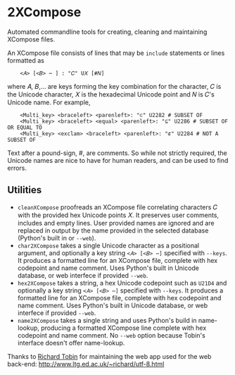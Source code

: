 # 2XCompose
Automated commandline tools for creating, cleaning and maintaining XCompose files.

An XCompose file consists of lines that may be `include` statements or lines formatted as
```
    <𝐴> [<𝐵> ⋯ ] : "𝐶" U𝑋 [#𝑁]
```
where 𝐴, 𝐵,… are keys forming the key combination for the character, 𝐶 is the Unicode character, 𝑋 is the hexadecimal Unicode point and 𝑁 is 𝐶's Unicode name.
For example,
```
    <Multi_key> <braceleft> <parenleft>: "⊂" U2282 # SUBSET OF
    <Multi_key> <braceleft> <equal> <parenleft>: "⊆" U2286 # SUBSET OF OR EQUAL TO
    <Multi_key> <exclam> <braceleft> <parenleft>: "⊄" U2284 # NOT A SUBSET OF
```
Text after a pound-sign, #, are comments. So while not strictly required, the Unicode names are nice to have for human readers, and can be used to find errors.

## Utilities

* `cleanXCompose` proofreads an XCompose file correlating characters 𝐶 with the provided hex Unicode points 𝑋. It preserves user comments, includes and empty lines. User provided names are ignored and are replaced in output by the name provided in the selected database (Python's built in or `--web`).
* `char2XCompose` takes a single Unicode character as a positional argument, and optionally a key string `<𝐴> [<𝐵> ⋯]` specified with `--keys`. It produces a formatted line for an XCompose file, complete with hex codepoint and name comment. Uses Python's built in Unicode database, or web interfece if provided `--web`.
* `hex2XCompose` takes a string, a hex Unicode codepoint such as `U21D4` and optionally a key string `<𝐴> [<𝐵> ⋯]` specified with `--keys`. It produces a formatted line for an XCompose file, complete with hex codepoint and name comment. Uses Python's built in Unicode database, or web interfece if provided `--web`.
* `name2XCompose` takes a single string and uses Python's build in name-lookup, producing a formatted XCompose line complete with hex codepoint and name comment. No `--web` option because Tobin's interface doesn't offer name-lookup.

Thanks to [Richard Tobin](http://www.cogsci.ed.ac.uk/~richard/) for maintaining the web app used for the web back-end: http://www.ltg.ed.ac.uk/~richard/utf-8.html
